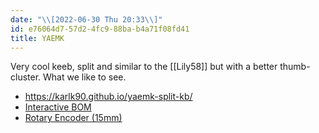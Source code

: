 ```yaml
---
date: "\\[2022-06-30 Thu 20:33\\]"
id: e76064d7-57d2-4fc9-88ba-b4a71f08fd41
title: YAEMK
---
```


Very cool keeb, split and similar to the [[Lily58]] but with a better thumb-cluster. What we like to see.

- <https://karlk90.github.io/yaemk-split-kb/>
- [Interactive BOM](https://karlk90.github.io/yaemk-split-kb/yaemk_rev_1_2.html)
- [Rotary Encoder (15mm)](https://www.aliexpress.com/item/32953620639.html?algo_pvid=aed09285-b172-4fc1-8bed-f1c87792538c&algo_exp_id=aed09285-b172-4fc1-8bed-f1c87792538c-22&pdp_ext_f=%7B%22sku_id%22%3A%2266361066904%22%7D&pdp_npi=2%40dis%21EUR%21%211.65%21%21%211.7%21%21%400b0a050b16566691784281261ebe42%2166361066904%21sea)
